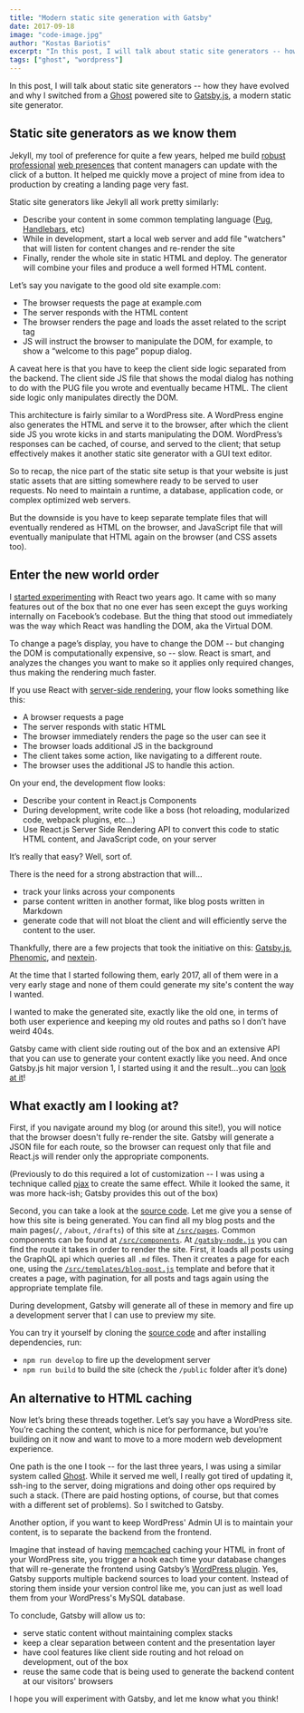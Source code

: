 ```yaml
---
title: "Modern static site generation with Gatsby"
date: 2017-09-18
image: "code-image.jpg"
author: "Kostas Bariotis"
excerpt: "In this post, I will talk about static site generators -- how they have evolved and why I switched from a Ghost powered site to Gatsby.js, a modern static site generator."
tags: ["ghost", "wordpress"]
---
```


In this post, I will talk about static site generators -- how they have evolved
and why I switched from a [Ghost](https://ghost.org) powered site to
[Gatsby.js](), a modern static site generator.

## Static site generators as we know them

Jekyll, my tool of preference for quite a few years, helped me build
[robust](http://devastation.tv) [professional](http://devitconf.org)
[web presences](http://skgtech.io) that content managers can update with the
click of a button. It helped me quickly move a project of mine from idea to
production by creating a landing page very fast.

Static site generators like Jekyll all work pretty similarly:

- Describe your content in some common templating language ([Pug](http://pugjs.org),
  [Handlebars](http://handlebarsjs.com), etc)
- While in development, start a local web server and add file "watchers" that
  will listen for content changes and re-render the site
- Finally, render the whole site in static HTML and deploy. The generator will
  combine your files and produce a well formed HTML content.

Let’s say you navigate to the good old site example.com:

- The browser requests the page at example.com
- The server responds with the HTML content
- The browser renders the page and loads the asset related to the script tag
- JS will instruct the browser to manipulate the DOM, for example, to show a
  “welcome to this page” popup dialog.

A caveat here is that you have to keep the client side logic separated from the
backend. The client side JS file that shows the modal dialog has nothing to do
with the PUG file you wrote and eventually became HTML. The client side logic
only manipulates directly the DOM.

This architecture is fairly similar to a WordPress site. A WordPress engine also
generates the HTML and serve it to the browser, after which the client side JS
you wrote kicks in and starts manipulating the DOM. WordPress’s responses can be
cached, of course, and served to the client; that setup effectively makes it
another static site generator with a GUI text editor.

So to recap, the nice part of the static site setup is that your website is just
static assets that are sitting somewhere ready to be served to user requests. No
need to maintain a runtime, a database, application code, or complex optimized
web servers.

But the downside is you have to keep separate template files that will
eventually rendered as HTML on the browser, and JavaScript file that will
eventually manipulate that HTML again on the browser (and CSS assets too).

## Enter the new world order

I [started experimenting](https://kostasbariotis.com/hands-on-react-js) with
React two years ago. It came with so many features out of the box that no one
ever has seen except the guys working internally on Facebook’s codebase. But the
thing that stood out immediately was the way which React was handling the DOM,
aka the Virtual DOM.

To change a page’s display, you have to change the DOM -- but changing the DOM
is computationally expensive, so -- slow. React is smart, and analyzes the
changes you want to make so it applies only required changes, thus making the
rendering much faster.

If you use React with
[server-side rendering](https://facebook.github.io/react/docs/react-dom-server.html),
your flow looks something like this:

- A browser requests a page
- The server responds with static HTML
- The browser immediately renders the page so the user can see it
- The browser loads additional JS in the background
- The client takes some action, like navigating to a different route.
- The browser uses the additional JS to handle this action.

On your end, the development flow looks:

- Describe your content in React.js Components
- During development, write code like a boss (hot reloading, modularized code,
  webpack plugins, etc...)
- Use React.js Server Side Rendering API to convert this code to static HTML
  content, and JavaScript code, on your server

It’s really that easy? Well, sort of.

There is the need for a strong abstraction that will…

- track your links across your components
- parse content written in another format, like blog posts written in Markdown
- generate code that will not bloat the client and will efficiently serve the
  content to the user.

Thankfully, there are a few projects that took the initiative on this:
[Gatsby.js](), [Phenomic](https://phenomic.io), and
[nextein](https://nextein.now.sh).

At the time that I started following them, early 2017, all of them were in a
very early stage and none of them could generate my site's content the way I
wanted.

I wanted to make the generated site, exactly like the old one, in terms of both
user experience and keeping my old routes and paths so I don’t have weird 404s.

Gatsby came with client side routing out of the box and an extensive API that
you can use to generate your content exactly like you need. And once Gatsby.js
hit major version 1, I started using it and the result...you can
[look at it](https://kostasbariotis.com)!

## What exactly am I looking at?

First, if you navigate around my blog (or around this site!), you will notice
that the browser doesn't fully re-render the site. Gatsby will generate a JSON
file for each route, so the browser can request only that file and React.js will
render only the appropriate components.

(Previously to do this required a lot of customization -- I was using a
technique called
[pjax](https://github.com/kbariotis/kostasbariotis.com__ghost-theme/blob/master/src/js/app.js#L11)
to create the same effect. While it looked the same, it was more hack-ish;
Gatsby provides this out of the box)

Second, you can take a look at the
[source code](https://github.com/kbariotis/kostasbariotis.com). Let me give you
a sense of how this site is being generated. You can find all my blog posts and
the main pages(`/`, `/about`, `/drafts`) of this site at
[`/src/pages`](https://github.com/kbariotis/kostasbariotis.com/tree/master/src/pages).
Common components can be found at
[`/src/components`](https://github.com/kbariotis/kostasbariotis.com/tree/master/src/components).
At
[`/gatsby-node.js`](https://github.com/kbariotis/kostasbariotis.com/tree/master/gatsby-node.js)
you can find the route it takes in order to render the site. First, it loads all
posts using the GraphQL api which queries all `.md` files. Then it creates a
page for each one, using the
[`/src/templates/blog-post.js`](https://github.com/kbariotis/kostasbariotis.com/tree/master/src/templates/blog-post.js)
template and before that it creates a page, with pagination, for all posts and
tags again using the appropriate template file.

During development, Gatsby will generate all of these in memory and fire up a
development server that I can use to preview my site.

You can try it yourself by cloning the
[source code](https://github.com/kbariotis/kostasbariotis.com) and after
installing dependencies, run:

- `npm run develop` to fire up the development server
- `npm run build` to build the site (check the `/public` folder after it’s done)

## An alternative to HTML caching

Now let’s bring these threads together. Let’s say you have a WordPress site.
You’re caching the content, which is nice for performance, but you’re building
on it now and want to move to a more modern web development experience.

One path is the one I took -- for the last three years, I was using a similar
system called [Ghost](https://ghost.org). While it served me well, I really got
tired of updating it, ssh-ing to the server, doing migrations and doing other
ops required by such a stack. (There are paid hosting options, of course, but
that comes with a different set of problems). So I switched to Gatsby.

Another option, if you want to keep WordPress' Admin UI is to maintain your
content, is to separate the backend from the frontend.

Imagine that instead of having [memcached](https://memcached.org) caching your
HTML in front of your WordPress site, you trigger a hook each time your database
changes that will re-generate the frontend using Gatsby’s
[WordPress plugin](/packages/gatsby-source-wordpress). Yes, Gatsby supports
multiple backend sources to load your content. Instead of storing them inside
your version control like me, you can just as well load them from your
WordPress's MySQL database.

To conclude, Gatsby will allow us to:

- serve static content without maintaining complex stacks
- keep a clear separation between content and the presentation layer
- have cool features like client side routing and hot reload on development, out
  of the box
- reuse the same code that is being used to generate the backend content at our
  visitors' browsers

I hope you will experiment with Gatsby, and let me know what you think!
